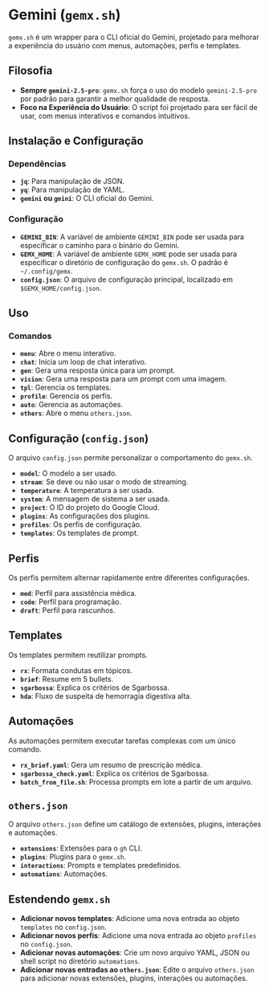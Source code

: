 # Gemini (`gemx.sh`)

`gemx.sh` é um wrapper para o CLI oficial do Gemini, projetado para melhorar a experiência do usuário com menus, automações, perfis e templates.

## Filosofia

- **Sempre `gemini-2.5-pro`**: `gemx.sh` força o uso do modelo `gemini-2.5-pro` por padrão para garantir a melhor qualidade de resposta.
- **Foco na Experiência do Usuário**: O script foi projetado para ser fácil de usar, com menus interativos e comandos intuitivos.

## Instalação e Configuração

### Dependências

- **`jq`**: Para manipulação de JSON.
- **`yq`**: Para manipulação de YAML.
- **`gemini` ou `gmini`**: O CLI oficial do Gemini.

### Configuração

- **`GEMINI_BIN`**: A variável de ambiente `GEMINI_BIN` pode ser usada para especificar o caminho para o binário do Gemini.
- **`GEMX_HOME`**: A variável de ambiente `GEMX_HOME` pode ser usada para especificar o diretório de configuração do `gemx.sh`. O padrão é `~/.config/gemx`.
- **`config.json`**: O arquivo de configuração principal, localizado em `$GEMX_HOME/config.json`.

## Uso

### Comandos

- **`menu`**: Abre o menu interativo.
- **`chat`**: Inicia um loop de chat interativo.
- **`gen`**: Gera uma resposta única para um prompt.
- **`vision`**: Gera uma resposta para um prompt com uma imagem.
- **`tpl`**: Gerencia os templates.
- **`profile`**: Gerencia os perfis.
- **`auto`**: Gerencia as automações.
- **`others`**: Abre o menu `others.json`.

## Configuração (`config.json`)

O arquivo `config.json` permite personalizar o comportamento do `gemx.sh`.

- **`model`**: O modelo a ser usado.
- **`stream`**: Se deve ou não usar o modo de streaming.
- **`temperature`**: A temperatura a ser usada.
- **`system`**: A mensagem de sistema a ser usada.
- **`project`**: O ID do projeto do Google Cloud.
- **`plugins`**: As configurações dos plugins.
- **`profiles`**: Os perfis de configuração.
- **`templates`**: Os templates de prompt.

## Perfis

Os perfis permitem alternar rapidamente entre diferentes configurações.

- **`med`**: Perfil para assistência médica.
- **`code`**: Perfil para programação.
- **`draft`**: Perfil para rascunhos.

## Templates

Os templates permitem reutilizar prompts.

- **`rx`**: Formata condutas em tópicos.
- **`brief`**: Resume em 5 bullets.
- **`sgarbossa`**: Explica os critérios de Sgarbossa.
- **`hda`**: Fluxo de suspeita de hemorragia digestiva alta.

## Automações

As automações permitem executar tarefas complexas com um único comando.

- **`rx_brief.yaml`**: Gera um resumo de prescrição médica.
- **`sgarbossa_check.yaml`**: Explica os critérios de Sgarbossa.
- **`batch_from_file.sh`**: Processa prompts em lote a partir de um arquivo.

## `others.json`

O arquivo `others.json` define um catálogo de extensões, plugins, interações e automações.

- **`extensions`**: Extensões para o `gh` CLI.
- **`plugins`**: Plugins para o `gemx.sh`.
- **`interactions`**: Prompts e templates predefinidos.
- **`automations`**: Automações.

## Estendendo `gemx.sh`

- **Adicionar novos templates**: Adicione uma nova entrada ao objeto `templates` no `config.json`.
- **Adicionar novos perfis**: Adicione uma nova entrada ao objeto `profiles` no `config.json`.
- **Adicionar novas automações**: Crie um novo arquivo YAML, JSON ou shell script no diretório `automations`.
- **Adicionar novas entradas ao `others.json`**: Edite o arquivo `others.json` para adicionar novas extensões, plugins, interações ou automações.